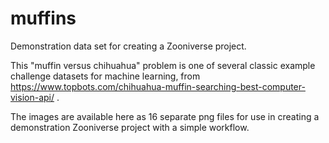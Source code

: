 # muffins
Demonstration data set for creating a Zooniverse project. 

This "muffin versus chihuahua" problem is one of several classic example challenge datasets for machine learning, from https://www.topbots.com/chihuahua-muffin-searching-best-computer-vision-api/ . 

The images are available here as 16 separate png files for use in creating a demonstration Zooniverse project with a simple workflow. 
